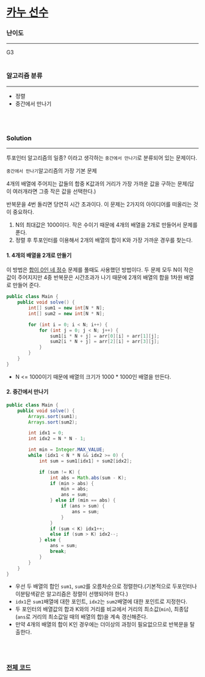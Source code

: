 # [카누 선수](https://www.acmicpc.net/problem/9007)

### 난이도

***
G3
<br><br>

### 알고리즘 분류

***

* 정렬
* 중간에서 만나기

<br><br>

### Solution

***

투포인터 알고리즘의 일종? 이라고 생각하는 `중간에서 만나기`로 분류되어 있는 문제이다.

`중간에서 만나기`알고리즘의 가장 기본 문제

4개의 배열에 주어지는 값들의 합중 K값과의 거리가 가장 가까운 값을 구하는 문제(답이 여러개라면 그중 작은 값을 선택한다.)

반복문을 4번 돌리면 당연히 시간 초과이다. 이 문제는 2가지의 아이디어를 떠올리는 것이 중요하다.

1. N의 최대값은 1000이다. 작은 수이기 때문에 4개의 배열을 2개로 만들어서 문제를 푼다.
2. 정렬 후 투포인터를 이용해서 2개의 배열의 합이 K와 가장 가까운 경우를 찾는다.

#### 1. 4개의 배열을 2개로 만들기

이 방법은 [합이 0인 네 정수](https://www.acmicpc.net/problem/7453) 문제를 풀때도 사용했던 방법이다. 두 문제 모두 N이 작은 값이 주어지지만 4중 반복문은 시간초과가 나기 때문에
2개의 배열의 합을 1차원 배열로 만들어 준다.

```java
public class Main {
    public void solve() {
        int[] sum1 = new int[N * N];
        int[] sum2 = new int[N * N];

        for (int i = 0; i < N; i++) {
            for (int j = 0; j < N; j++) {
                sum1[i * N + j] = arr[0][i] + arr[1][j];
                sum2[i * N + j] = arr[2][i] + arr[3][j];
            }
        }
    }
}
```

* N <= 1000이기 때문에 배열의 크기가 1000 * 1000인 배열을 만든다.

#### 2. 중간에서 만나기

```java
public class Main {
    public void solve() {
        Arrays.sort(sum1);
        Arrays.sort(sum2);

        int idx1 = 0;
        int idx2 = N * N - 1;

        int min = Integer.MAX_VALUE;
        while (idx1 < N * N && idx2 >= 0) {
            int sum = sum1[idx1] + sum2[idx2];

            if (sum != K) {
                int abs = Math.abs(sum - K);
                if (min > abs) {
                    min = abs;
                    ans = sum;
                } else if (min == abs) {
                    if (ans > sum) {
                        ans = sum;
                    }
                }
                if (sum < K) idx1++;
                else if (sum > K) idx2--;
            } else {
                ans = sum;
                break;
            }
        }
    }
}
```

* 우선 두 배열의 합인 `sum1`, `sum2`를 오름차순으로 정렬한다.(기본적으로 두포인터나 이분탐색같은 알고리즘은 정렬이 선행되어야 한다.)
* `idx1`은 `sum1`배열에 대한 포인트, `idx2`는 `sum2`배열에 대한 포인트로 지정한다.
* 두 포인터의 배열값의 합과 K와의 거리를 비교에서 거리의 최소값(`min`), 최종답(`ans`로 거리의 최소값일 때의 배열의 합)을 계속 갱신해준다.
* 만약 4개의 배열의 합이 K인 경우에는 더이상의 과정이 필요없으므로 반복문을 탈출한다.

<br><br>

### [전체 코드](https://github.com/Jungmin-Seo0527/CodingTest/blob/main/src/twoPointer/BOJ9007_카누_선수.java)
